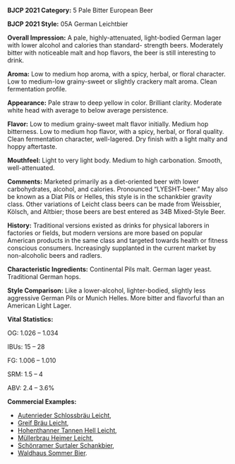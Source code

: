<b>BJCP 2021 Category:</b> 5 Pale Bitter European Beer

<b>BJCP 2021 Style:</b> 05A German Leichtbier

<b>Overall Impression:</b> A pale, highly-attenuated, light-bodied
German lager with lower alcohol and calories than standard-
strength beers. Moderately bitter with noticeable malt and hop
flavors, the beer is still interesting to drink.

<b>Aroma:</b> Low to medium hop aroma, with a spicy, herbal, or
floral character. Low to medium-low grainy-sweet or slightly
crackery malt aroma. Clean fermentation profile.

<b>Appearance:</b> Pale straw to deep yellow in color. Brilliant
clarity. Moderate white head with average to below average
persistence.

<b>Flavor:</b> Low to medium grainy-sweet malt flavor initially.
Medium hop bitterness. Low to medium hop flavor, with a
spicy, herbal, or floral quality. Clean fermentation character,
well-lagered. Dry finish with a light malty and hoppy aftertaste.

<b>Mouthfeel:</b> Light to very light body. Medium to high
carbonation. Smooth, well-attenuated.

<b>Comments:</b> Marketed primarily as a diet-oriented beer with
lower carbohydrates, alcohol, and calories. Pronounced
“LYESHT-beer.” May also be known as a Diat Pils or Helles,
this style is in the schankbier gravity class. Other variations of
Leicht class beers can be made from Weissbier, Kölsch, and
Altbier; those beers are best entered as 34B Mixed-Style Beer.

<b>History:</b> Traditional versions existed as drinks for physical
laborers in factories or fields, but modern versions are more
based on popular American products in the same class and
targeted towards health or fitness conscious consumers.
Increasingly supplanted in the current market by non-alcoholic
beers and radlers.

<b>Characteristic Ingredients:</b> Continental Pils malt. German
lager yeast. Traditional German hops.

<b>Style Comparison:</b> Like a lower-alcohol, lighter-bodied,
slightly less aggressive German Pils or Munich Helles. More
bitter and flavorful than an American Light Lager.

<b>Vital Statistics:</b>

OG: 1.026 – 1.034

IBUs: 15 – 28

FG: 1.006 – 1.010

SRM: 1.5 – 4

ABV: 2.4 – 3.6%

<b>Commercial Examples:</b>
- [Autenrieder Schlossbräu Leicht](https://untappd.com/b/schlossbrauerei-autenried-autenrieder-schlossbrau-leicht/84777),
- [Greif Bräu Leicht](https://untappd.com/b/brauerei-josef-greif-leicht/129962),
- [Hohenthanner Tannen Hell Leicht](https://untappd.com/b/hohenthanner-schlossbrauerei-tannen-hell-leicht/84097),
- [Müllerbrau Heimer Leicht](https://untappd.com/b/mullerbrau-pfaffenhofen-heimer-leicht/867086),
- [Schönramer Surtaler Schankbier](https://untappd.com/b/private-landbrauerei-schonram-surtaler/87642),
- [Waldhaus Sommer Bier](https://untappd.com/b/privatbrauerei-waldhaus-waldhaus-sommer-bier/795940).
